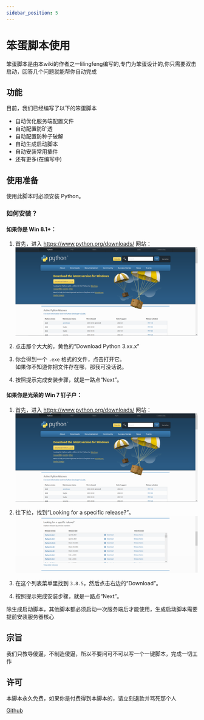 ```yaml
---
sidebar_position: 5
---
```


# 笨蛋脚本使用

笨蛋脚本是由本wiki的作者之一lilingfeng编写的,专门为笨蛋设计的,你只需要双击启动，回答几个问题就能帮你自动完成

## 功能

目前，我们已经编写了以下的笨蛋脚本

* 自动优化服务端配置文件
* 自动配置防矿透
* 自动配置防种子破解
* 自动生成启动脚本
* 自动安装常用插件
* 还有更多(在编写中)

## 使用准备

使用此脚本时必须安装 Python。

### 如何安装？

#### 如果你是 Win 8.1+：

1. 首先，进入 https://www.python.org/downloads/ 网站：
![img](_images/instruction-website-of-python.png)

2. 点击那个大大的，黄色的“Download Python 3.xx.x”

3. 你会得到一个 `.exe` 格式的文件，点击打开它。    
   如果你不知道你把文件存在哪，那我可没话说。

4. 按照提示完成安装步骤，就是一路点“Next”。

#### 如果你是光荣的 Win 7 钉子户：

1. 首先，进入 https://www.python.org/downloads/ 网站：
![img](_images/instruction-website-of-python.png)

2. 往下拉，找到“Looking for a specific release?”。
![img](_images/instruction-web-of-lagecy-versions.png)

3. 在这个列表菜单里找到 `3.8.5`，然后点击右边的“Download”。

4. 按照提示完成安装步骤，就是一路点“Next”。

除生成启动脚本，其他脚本都必须启动一次服务端后才能使用，生成启动脚本需要提前安装服务器核心

## 宗旨

我们只教导傻逼，不制造傻逼，所以不要问可不可以写一个一键脚本，完成一切工作

## 许可

本脚本永久免费，如果你是付费得到本脚本的，请立刻退款并骂死那个人

[Github](https://github.com/lilingfengdev/NitWiki-Script)
